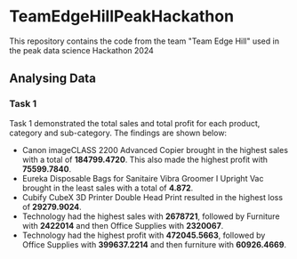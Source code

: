 # TeamEdgeHillPeakHackathon
This repository contains the code from the team "Team Edge Hill" used in the peak data science Hackathon 2024

## Analysing Data

### Task 1
Task 1 demonstrated the total sales and total profit for each product, category and sub-category. The findings are shown below:

- Canon imageCLASS 2200 Advanced Copier brought in the highest sales with a total of **184799.4720**. This also made the highest profit with **75599.7840**.
- Eureka Disposable Bags for Sanitaire Vibra Groomer I Upright Vac brought in the least sales with a total of **4.872**.
- Cubify CubeX 3D Printer Double Head Print resulted in the highest loss of **29279.9024**.
- Technology had the highest sales with **2678721**, followed by Furniture with **2422014** and then Office Supplies with **2320067**.
- Technology had the highest profit with **472045.5663**, followed by Office Supplies with **399637.2214** and then furniture with **60926.4669**.
